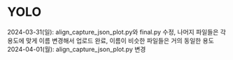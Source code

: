 # YOLO

2024-03-31(일): align_capture_json_plot.py와 final.py 수정, 나머지 파일들은 각 용도에 맞게 이름 변경해서 업로드 완료, 이름이 비슷한 파일들은 거의 동일한 용도
2024-04-01(월): align_capture_json_plot.py 변경
